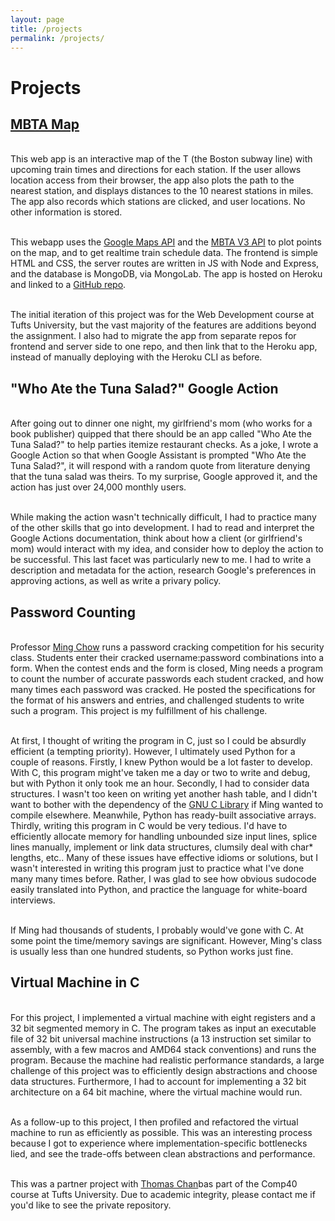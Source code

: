```yaml
---
layout: page
title: /projects
permalink: /projects/
---
```


# Projects

## [MBTA Map](https://mbta-thramann.herokuapp.com)
<br />This web app is an interactive map of the T (the Boston subway line) with upcoming train times and directions for each station. If the user allows location access from their browser, the app also plots the path to the nearest station, and displays distances to the 10 nearest stations in miles. The app also records which stations are clicked, and user locations. No other information is stored.

<br />This webapp uses the [Google Maps API](https://developers.google.com/maps/documentation/javascript/tutorial) and the [MBTA V3 API](https://www.mbta.com/developers/v3-api) to plot points on the map, and to get realtime train schedule data. The frontend is simple HTML and CSS, the server routes are written in JS with Node and Express, and the database is MongoDB, via MongoLab. The app is hosted on Heroku and linked to a [GitHub repo](https://github.com/mthramann/mbta).
          
<br />The initial iteration of this project was for the Web Development course at Tufts University, but the vast majority of the features are additions beyond the assignment. I also had to migrate the app from separate repos for frontend and server side to one repo, and then link that to the Heroku app, instead of manually deploying with the Heroku CLI as before.

## "Who Ate the Tuna Salad?" Google Action
<br />After going out to dinner one night, my girlfriend's mom (who works for a book publisher) quipped that there should be an app called "Who Ate the Tuna Salad?" to help parties itemize restaurant checks. As a joke, I wrote a Google Action so that when Google Assistant is prompted "Who Ate the Tuna Salad?", it will respond with a random quote from literature denying that the tuna salad was theirs. To my surprise, Google approved it, and the action has just over 24,000 monthly users.

<br />While making the action wasn't technically difficult, I had to practice many of the other skills that go into development. I had to read and interpret the Google Actions documentation, think about how a client (or girlfriend's mom) would interact with my idea, and consider how to deploy the action to be successful. This last facet was particularly new to me. I had to write a description and metadata for the action, research Google's preferences in approving actions, as well as write a privary policy.

## Password Counting
<br />Professor [Ming Chow](https://mchow01.github.io/) runs a password cracking competition for his security class. Students enter their cracked username:password combinations into a form. When the contest ends and the form is closed, Ming needs a program to count the number of accurate passwords each student cracked, and how many times each password was cracked. He posted the specifications for the format of his answers and entries, and challenged students to write such a program. This project is my fulfillment of his challenge.

<br />At first, I thought of writing the program in C, just so I could be absurdly efficient (a tempting priority). However, I ultimately used Python for a couple of reasons. Firstly, I knew Python would be a lot faster to develop. With C, this program might've taken me a day or two to write and debug, but with Python it only took me an hour. Secondly, I had to consider data structures. I wasn't too keen on writing yet another hash table, and I didn't want to bother with the dependency of the [GNU C Library](https://developer.gnome.org/glib/) if Ming wanted to compile elsewhere. Meanwhile, Python has ready-built associative arrays. Thirdly, writing this program in C would be very tedious. I'd have to efficiently allocate memory for handling unbounded size input lines, splice lines manually, implement or link data structures, clumsily deal with char* lengths, etc.. Many of these issues have effective idioms or solutions, but I wasn't interested in writing this program just to practice what I've done many many times before. Rather, I was glad to see how obvious sudocode easily translated into Python, and practice the language for white-board interviews.

<br />If Ming had thousands of students, I probably would've gone with C. At some point the time/memory savings are significant. However, Ming's class is usually less than one hundred students, so Python works just fine.

## Virtual Machine in C
<br />For this project, I implemented a virtual machine with eight registers and a 32 bit segmented memory in C. The program takes as input an executable file of 32 bit universal machine instructions (a 13 instruction set similar to assembly, with a few macros and AMD64 stack conventions) and runs the program. Because the machine had realistic performance standards, a large challenge of this project was to efficiently design abstractions and choose data structures. Furthermore, I had to account for implementing a 32 bit architecture on a 64 bit machine, where the virtual machine would run.

<br />As a follow-up to this project, I then profiled and refactored the virtual machine to run as efficiently as possible. This was an interesting process because I got to experience where implementation-specific bottlenecks lied, and see the trade-offs between clean abstractions and performance.

<br />This was a partner project with [Thomas Chan](https://github.com/thomaslchan)bas part of the Comp40 course at Tufts University. Due to academic integrity, please contact me if you'd like to see the private repository.
